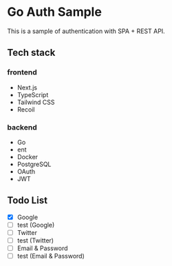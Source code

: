 # Go Auth Sample

This is a sample of authentication with SPA + REST API.

## Tech stack
### frontend
- Next.js
- TypeScript
- Tailwind CSS
- Recoil

### backend
- Go
- ent
- Docker
- PostgreSQL
- OAuth
- JWT

## Todo List
- [x] Google
- [ ] test (Google)
- [ ] Twitter
- [ ] test (Twitter)
- [ ] Email & Password
- [ ] test (Email & Password)
